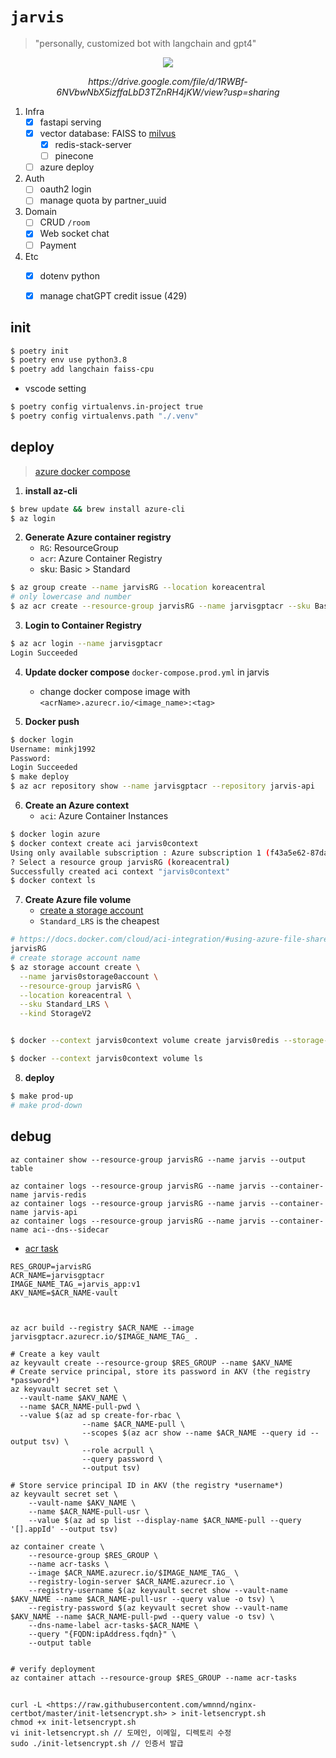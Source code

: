 # `jarvis`

> "personally, customized bot with langchain and gpt4"

<div align='center'>

![](https://user-images.githubusercontent.com/37536298/234824459-1e6f26f0-3b3b-462c-bb86-875f66879612.png)
<p><em>https://drive.google.com/file/d/1RWBf-6NVbwNbX5izffaLbD3TZnRH4jKW/view?usp=sharing</em></p>

</div>

1. Infra
    - [x] fastapi serving
    - [x] vector database: FAISS to [milvus](https://milvus.io/)
        - [x] redis-stack-server
        - [ ] pinecone
    - [ ] azure deploy
2. Auth
    - [ ] oauth2 login
    - [ ] manage quota by partner_uuid
3. Domain
    - [ ] CRUD `/room`
    - [x] Web socket chat
    - [ ] Payment
4. Etc
    - [x] dotenv python
    - [x] manage chatGPT credit issue (429)


## init

```sh
$ poetry init
$ poetry env use python3.8
$ poetry add langchain faiss-cpu
```

- vscode setting

```sh
$ poetry config virtualenvs.in-project true
$ poetry config virtualenvs.path "./.venv"
```

## deploy
> [azure docker compose](https://learn.microsoft.com/ko-kr/azure/container-instances/tutorial-docker-compose)

1. **install az-cli**

```sh
$ brew update && brew install azure-cli
$ az login
```

2. **Generate Azure container registry**
    - `RG`: ResourceGroup
    - `acr`: Azure Container Registry
    - sku: Basic > Standard

```sh
$ az group create --name jarvisRG --location koreacentral
# only lowercase and number
$ az acr create --resource-group jarvisRG --name jarvisgptacr --sku Basic
```

3. **Login to Container Registry**

```sh
$ az acr login --name jarvisgptacr
Login Succeeded
```

4. **Update docker compose** `docker-compose.prod.yml` in jarvis
    - change docker compose image with `<acrName>.azurecr.io/<image_name>:<tag>`


5. **Docker push**
```sh
$ docker login
Username: minkj1992
Password: 
Login Succeeded
$ make deploy
$ az acr repository show --name jarvisgptacr --repository jarvis-api
```

6. **Create an Azure context**
    - `aci`: Azure Container Instances

```sh
$ docker login azure
$ docker context create aci jarvis0context
Using only available subscription : Azure subscription 1 (f43a5e62-87da-4e9a-80db-3a94b3ab72fc)
? Select a resource group jarvisRG (koreacentral)
Successfully created aci context "jarvis0context"
$ docker context ls
```

7. **Create Azure file volume**
    - [create a storage account](https://learn.microsoft.com/en-us/azure/storage/common/storage-account-create?tabs=azure-portal)
    - `Standard_LRS` is the cheapest

```sh
# https://docs.docker.com/cloud/aci-integration/#using-azure-file-share-as-volumes-in-aci-containers
jarvisRG
# create storage account name
$ az storage account create \
  --name jarvis0storage0account \
  --resource-group jarvisRG \
  --location koreacentral \
  --sku Standard_LRS \
  --kind StorageV2


$ docker --context jarvis0context volume create jarvis0redis --storage-account jarvis0storage0account

$ docker --context jarvis0context volume ls
```

8. **deploy**


```sh
$ make prod-up
# make prod-down
```


## debug

```
az container show --resource-group jarvisRG --name jarvis --output table
```

```
az container logs --resource-group jarvisRG --name jarvis --container-name jarvis-redis
az container logs --resource-group jarvisRG --name jarvis --container-name jarvis-api
az container logs --resource-group jarvisRG --name jarvis --container-name aci--dns--sidecar
```


- [acr task](https://learn.microsoft.com/en-us/azure/container-registry/container-registry-tutorial-quick-task)

```
RES_GROUP=jarvisRG
ACR_NAME=jarvisgptacr
IMAGE_NAME_TAG_=jarvis_app:v1
AKV_NAME=$ACR_NAME-vault



az acr build --registry $ACR_NAME --image jarvisgptacr.azurecr.io/$IMAGE_NAME_TAG_ .

# Create a key vault
az keyvault create --resource-group $RES_GROUP --name $AKV_NAME
# Create service principal, store its password in AKV (the registry *password*)
az keyvault secret set \
  --vault-name $AKV_NAME \
  --name $ACR_NAME-pull-pwd \
  --value $(az ad sp create-for-rbac \
                --name $ACR_NAME-pull \
                --scopes $(az acr show --name $ACR_NAME --query id --output tsv) \
                --role acrpull \
                --query password \
                --output tsv)

# Store service principal ID in AKV (the registry *username*)
az keyvault secret set \
    --vault-name $AKV_NAME \
    --name $ACR_NAME-pull-usr \
    --value $(az ad sp list --display-name $ACR_NAME-pull --query '[].appId' --output tsv)

az container create \
    --resource-group $RES_GROUP \
    --name acr-tasks \
    --image $ACR_NAME.azurecr.io/$IMAGE_NAME_TAG_ \
    --registry-login-server $ACR_NAME.azurecr.io \
    --registry-username $(az keyvault secret show --vault-name $AKV_NAME --name $ACR_NAME-pull-usr --query value -o tsv) \
    --registry-password $(az keyvault secret show --vault-name $AKV_NAME --name $ACR_NAME-pull-pwd --query value -o tsv) \
    --dns-name-label acr-tasks-$ACR_NAME \
    --query "{FQDN:ipAddress.fqdn}" \
    --output table


# verify deployment
az container attach --resource-group $RES_GROUP --name acr-tasks
```

## 

```
curl -L <https://raw.githubusercontent.com/wmnnd/nginx-certbot/master/init-letsencrypt.sh> > init-letsencrypt.sh
chmod +x init-letsencrypt.sh
vi init-letsencrypt.sh // 도메인, 이메일, 디렉토리 수정
sudo ./init-letsencrypt.sh // 인증서 발급  

```
